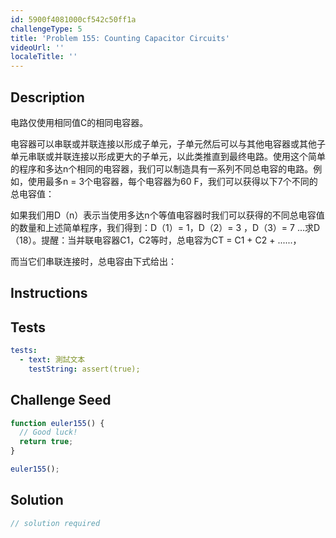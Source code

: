 ```yaml
---
id: 5900f4081000cf542c50ff1a
challengeType: 5
title: 'Problem 155: Counting Capacitor Circuits'
videoUrl: ''
localeTitle: ''
---
```


## Description
<section id="description">电路仅使用相同值C的相同电容器。 <p>电容器可以串联或并联连接以形成子单元，子单元然后可以与其他电容器或其他子单元串联或并联连接以形成更大的子单元，以此类推直到最终电路。使用这个简单的程序和多达n个相同的电容器，我们可以制造具有一系列不同总电容的电路。例如，使用最多n = 3个电容器，每个电容器为60 F，我们可以获得以下7个不同的总电容值： </p><p>如果我们用D（n）表示当使用多达n个等值电容器时我们可以获得的不同总电容值的数量和上述简单程序，我们得到：D（1）= 1，D（2）= 3 ，D（3）= 7 ...求D（18）。提醒：当并联电容器C1，C2等时，总电容为CT = C1 + C2 + ......， </p><p>而当它们串联连接时，总电容由下式给出： </p></section>

## Instructions
<section id="instructions">
</section>

## Tests
<section id='tests'>

```yml
tests:
  - text: 測試文本
    testString: assert(true);

```

</section>

## Challenge Seed
<section id='challengeSeed'>

<div id='js-seed'>

```js
function euler155() {
  // Good luck!
  return true;
}

euler155();

```

</div>



</section>

## Solution
<section id='solution'>

```js
// solution required
```
</section>
